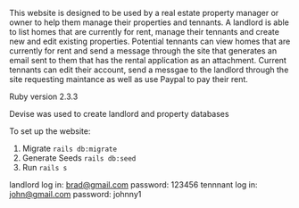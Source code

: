 
This website is designed to be used by a real estate property manager or owner to help them manage their properties and tennants. A landlord is able to list homes that are currently for rent, manage their tennants and create new and edit existing properties. Potential tennants can view homes that are currently for rent and send a message through the site that generates an email sent to them that has the rental application as an attachment. Current tennants can edit their account, send a messgae to the landlord through the site requesting maintance as well as use Paypal to pay their rent.

Ruby version 2.3.3

Devise was used to create landlord and property databases

To set up the website: 

1. Migrate
	`rails db:migrate` 
2. Generate Seeds
	`rails db:seed`
3. Run
	`rails s`

landlord log in: brad@gmail.com password: 123456
tennnant log in: john@gmail.com password: johnny1
